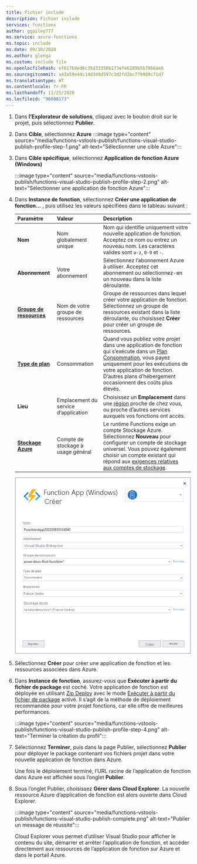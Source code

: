 ```yaml
---
title: Fichier include
description: Fichier include
services: functions
author: ggailey777
ms.service: azure-functions
ms.topic: include
ms.date: 09/30/2020
ms.author: glenga
ms.custom: include file
ms.openlocfilehash: ef617b9ed6c35d33350b173efe6189b5b79b6ae6
ms.sourcegitcommit: a43a59e44c14d349d597c3d2fd2bc779989c71d7
ms.translationtype: HT
ms.contentlocale: fr-FR
ms.lasthandoff: 11/25/2020
ms.locfileid: "96008173"
---
```

1. Dans **l’Explorateur de solutions**, cliquez avec le bouton droit sur le projet, puis sélectionnez **Publier**.

1. Dans **Cible**, sélectionnez **Azure** :::image type="content" source="media/functions-vstools-publish/functions-visual-studio-publish-profile-step-1.png" alt-text="Sélectionner une cible Azure":::

1. Dans **Cible spécifique**, sélectionnez **Application de fonction Azure (Windows)**

    :::image type="content" source="media/functions-vstools-publish/functions-visual-studio-publish-profile-step-2.png" alt-text="Sélectionner une application de fonction Azure":::

1. Dans **Instance de fonction**, sélectionnez **Créer une application de fonction...** , puis utilisez les valeurs spécifiées dans le tableau suivant :

    | Paramètre      | Valeur  | Description                                |
    | ------------ |  ------- | -------------------------------------------------- |
    | **Nom** | Nom globalement unique | Nom qui identifie uniquement votre nouvelle application de fonction. Acceptez ce nom ou entrez un nouveau nom. Les caractères valides sont `a-z`, `0-9` et `-`. |
    | **Abonnement** | Votre abonnement | Sélectionnez l’abonnement Azure à utiliser. Acceptez cet abonnement ou sélectionnez-en un nouveau dans la liste déroulante. |
    | **[Groupe de ressources](../articles/azure-resource-manager/management/overview.md)** | Nom de votre groupe de ressources |  Groupe de ressources dans lequel créer votre application de fonction. Sélectionnez un groupe de ressources existant dans la liste déroulante, ou choisissez **Créer** pour créer un groupe de ressources.|
    | **[Type de plan](../articles/azure-functions/functions-scale.md)** | Consommation | Quand vous publiez votre projet dans une application de fonction qui s’exécute dans un [Plan Consommation](../articles/azure-functions/functions-scale.md#consumption-plan), vous payez uniquement pour les exécutions de votre application de fonction. D’autres plans d’hébergement occasionnent des coûts plus élevés. |
    | **Lieu** | Emplacement du service d’application | Choisissez un **Emplacement** dans une [région](https://azure.microsoft.com/regions/) proche de chez vous, ou proche d’autres services auxquels vos fonctions ont accès. |
    | **[Stockage Azure](../articles/storage/common/storage-account-create.md)** | Compte de stockage à usage général | Le runtime Functions exige un compte Stockage Azure. Sélectionnez **Nouveau** pour configurer un compte de stockage universel. Vous pouvez également choisir un compte existant qui répond aux [exigences relatives aux comptes de stockage](../articles/azure-functions/functions-scale.md#storage-account-requirements).  |

    ![Boîte de dialogue Créer App Service](./media/functions-vstools-publish/functions-visual-studio-publish.png)

1. Sélectionnez **Créer** pour créer une application de fonction et les ressources associées dans Azure. 
1. Dans **Instance de fonction**, assurez-vous que **Exécuter à partir du fichier de package** est coché. Votre application de fonction est déployée en utilisant [Zip Deploy](../articles/azure-functions/functions-deployment-technologies.md#zip-deploy) avec le mode [Exécuter à partir du fichier de package](../articles/azure-functions/run-functions-from-deployment-package.md) activé. Il s’agit de la méthode de déploiement recommandée pour votre projet fonctions, car elle offre de meilleures performances. 

    :::image type="content" source="media/functions-vstools-publish/functions-visual-studio-publish-profile-step-4.png" alt-text="Terminer la création du profil":::

1. Sélectionnez **Terminer**, puis dans la page Publier, sélectionnez **Publier** pour déployer le package contenant vos fichiers projet dans votre nouvelle application de fonction dans Azure. 

    Une fois le déploiement terminé, l’URL racine de l’application de fonction dans Azure est affichée sous l’onglet **Publier**. 
    
1.  Sous l’onglet Publier, choisissez **Gérer dans Cloud Explorer**. La nouvelle ressource Azure d’application de fonction est alors ouverte dans Cloud Explorer. 
    
    :::image type="content" source="media/functions-vstools-publish/functions-visual-studio-publish-complete.png" alt-text="Publier un message de réussite":::
    
    Cloud Explorer vous permet d’utiliser Visual Studio pour afficher le contenu du site, démarrer et arrêter l’application de fonction, et accéder directement aux ressources de l’application de fonction sur Azure et dans le portail Azure. 

